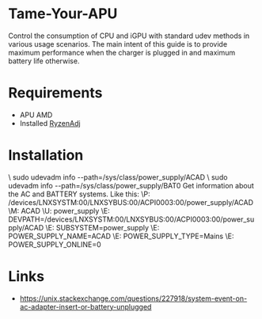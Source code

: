 # Tame-Your-APU
Control the consumption of CPU and iGPU with standard udev methods in various usage scenarios.
The main intent of this guide is to provide maximum performance when the charger is plugged in and maximum battery life otherwise.
# Requirements
  * APU AMD
  * Installed [RyzenAdj](https://github.com/FlyGoat/RyzenAdj)
# Installation
 \ sudo udevadm info --path=/sys/class/power_supply/ACAD
 \ sudo udevadm info --path=/sys/class/power_supply/BAT0
Get information about the AC and BATTERY systems. Like this:
 \P: /devices/LNXSYSTM:00/LNXSYBUS:00/ACPI0003:00/power_supply/ACAD
 \M: ACAD
 \U: power_supply
 \E: DEVPATH=/devices/LNXSYSTM:00/LNXSYBUS:00/ACPI0003:00/power_supply/ACAD
 \E: SUBSYSTEM=power_supply
 \E: POWER_SUPPLY_NAME=ACAD
 \E: POWER_SUPPLY_TYPE=Mains
 \E: POWER_SUPPLY_ONLINE=0
# Links
  * https://unix.stackexchange.com/questions/227918/system-event-on-ac-adapter-insert-or-battery-unplugged
